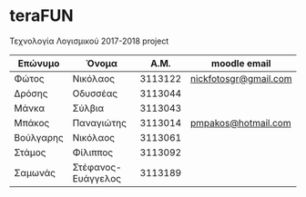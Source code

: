 # teraFUN
Τεχνολογία Λογισμικού 2017-2018 project 

| Επώνυμο | Όνομα | Α.Μ. | moodle email |
|---------|-------|------|--------------|
|Φώτος|Νικόλαος|3113122|nickfotosgr@gmail.com|
|Δρόσης|Οδυσσέας|3113044||
|Μάνκα|Σύλβια|3113043||
|Μπάκος|Παναγιώτης|3113014|pmpakos@hotmail.com|
|Βούλγαρης|Νικόλαος|3113061||voulgarisgn@gmail.com|
|Στάμος|Φίλιππος|3113092||
|Σαμωνάς|Στέφανος-Ευάγγελος|3113189||
